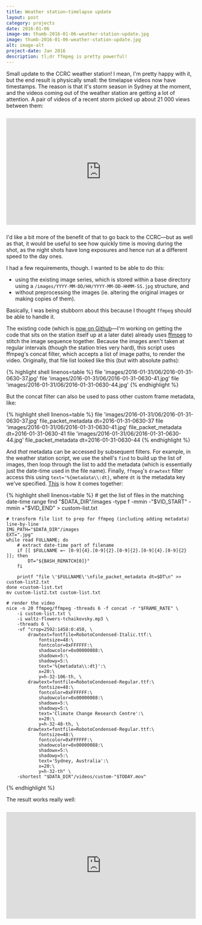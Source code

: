 ```yaml
---
title: Weather station—timelapse update
layout: post
category: projects
date: 2016-01-06
image-sm: thumb-2016-01-06-weather-station-update.jpg
image: thumb-2016-01-06-weather-station-update.jpg
alt: image-alt
project-date: Jan 2016
description: tl;dr ffmpeg is pretty powerful!
---
```

Small update to the CCRC weather station! I mean, I'm pretty happy with it, but the end result is physically small: the timelapse videos now have timestamps. The reason is that it's storm season in Sydney at the moment, and the videos coming out of the weather station are getting a lot of attention. A pair of videos of a recent storm picked up about 21 000 views between them:

<!-- Youtube embed -->
<div markdown="0" style="text-align:center; position: relative; height: 0; padding-bottom: 56.25%; margin-top: 25px; margin-bottom: 25px;">
	<iframe style="position: absolute; top: 0; left: 0; width: 100%; height: 100%;" src="https://www.youtube.com/embed/r9QelVBENoo?list=PLPA1_XSKQBZaasniybfRbSRYUNF91_y5U" frameborder="0" allowfullscreen></iframe>
</div>

I'd like a bit more of the benefit of that to go back to the CCRC—but as well as that, it would be useful to see how quickly time is moving during the shot, as the night shots have long exposures and hence run at a different speed to the day ones.

I had a few requirements, though. I wanted to be able to do this:

- using the existing image series, which is stored within a base directory using a `/images/YYYY-MM-DD/HH/YYYY-MM-DD-HHMM-SS.jpg` structure, and
- without preprocessing the images (ie. altering the original images or making copies of them).

Basically, I was being stubborn about this because I thought `ffmpeg` should be able to handle it.

The existing code (which is [now on Github](https://github.com/rensa/ccrc-weather-station-uploads)—I'm working on getting the code that sits on the station itself up at a later date) already uses [ffmpeg](https://ffmpeg.org/) to stitch the image sequence together. Because the images aren't taken at regular intervals (though the station tries very hard), this script uses ffmpeg's concat filter, which accepts a list of image paths, to render the video. Originally, that file list looked like this (but with absolute paths):

{% highlight shell linenos=table %}
    file 'images/2016-01-31/06/2016-01-31-0630-37.jpg'
    file 'images/2016-01-31/06/2016-01-31-0630-41.jpg'
    file 'images/2016-01-31/06/2016-01-31-0630-44.jpg'
{% endhighlight %}

But the concat filter can also be used to pass other custom frame metadata, like:

{% highlight shell linenos=table %}
    file 'images/2016-01-31/06/2016-01-31-0630-37.jpg'
    file_packet_metadata dt=2016-01-31-0630-37
    file 'images/2016-01-31/06/2016-01-31-0630-41.jpg'
    file_packet_metadata dt=2016-01-31-0630-41
    file 'images/2016-01-31/06/2016-01-31-0630-44.jpg'
    file_packet_metadata dt=2016-01-31-0630-44
{% endhighlight %}

And _that_ metadata can be accessed by subsequent filters. For example, in the weather station script, we use the shell's `find` to build up the list of images, then loop through the list to add the metadata (which is essentially just the date-time used in the file name). Finally, `ffmpeg`'s `drawtext` filter access this using `text='%{metadata\\:dt}`, where `dt` is the metadata key we've specified. [This](https://github.com/rensa/ccrc-weather-station-uploads/blob/master/custom-youtube.sh) is how it comes together:

{% highlight shell linenos=table %}
    # get the list of files in the matching date-time range
    find "$DATA_DIR"/images -type f -mmin -"$VID_START" -mmin +"$VID_END" > custom-list.txt

    # transform file list to prep for ffmpeg (including adding metadata) line-by-line
    IMG_PATH="$DATA_DIR"/images
    EXT=".jpg"
    while read FULLNAME; do
        # extract date-time part of filename
        if [[ $FULLNAME =~ [0-9]{4}.[0-9]{2}.[0-9]{2}.[0-9]{4}.[0-9]{2} ]]; then
            DT="${BASH_REMATCH[0]}"
        fi

        printf "file \'$FULLNAME\'\nfile_packet_metadata dt=$DT\n" >> custom-list2.txt
    done <custom-list.txt
    mv custom-list2.txt custom-list.txt

    # render the video
    nice -n 20 ffmpeg/ffmpeg -threads 6 -f concat -r "$FRAME_RATE" \
        -i custom-list.txt \
        -i waltz-flowers-tchaikovsky.mp3 \
        -threads 6 \
        -vf "crop=2592:1458:0:450, \
            drawtext=fontfile=RobotoCondensed-Italic.ttf:\
                fontsize=48:\
                fontcolor=0xFFFFFF:\
                shadowcolor=0x00000088:\
                shadowx=5:\
                shadowy=5:\
                text='%{metadata\\:dt}':\
                x=20:\
                y=h-32-106-th, \
            drawtext=fontfile=RobotoCondensed-Regular.ttf:\
                fontsize=48:\
                fontcolor=0xFFFFFF:\
                shadowcolor=0x00000088:\
                shadowx=5:\
                shadowy=5:\
                text='Climate Change Research Centre':\
                x=20:\
                y=h-32-48-th, \
            drawtext=fontfile=RobotoCondensed-Regular.ttf:\
                fontsize=48:\
                fontcolor=0xFFFFFF:\
                shadowcolor=0x00000088:\
                shadowx=5:\
                shadowy=5:\
                text='Sydney, Australia':\
                x=20:\
                y=h-32-th" \
        -shortest "$DATA_DIR"/videos/custom-"$TODAY.mov"
{% endhighlight %}

The result works really well:

<!-- Youtube embed -->
<div markdown="0" style="text-align:center; position: relative; height: 0; padding-bottom: 56.25%; margin-top: 25px; margin-bottom: 25px;">
	<iframe style="position: absolute; top: 0; left: 0; width: 100%; height: 100%;" src="https://www.youtube.com/embed/nq4ZGtLOw6Q?index=5&list=PLPA1_XSKQBZaasniybfRbSRYUNF91_y5U" frameborder="0" allowfullscreen></iframe>
</div>